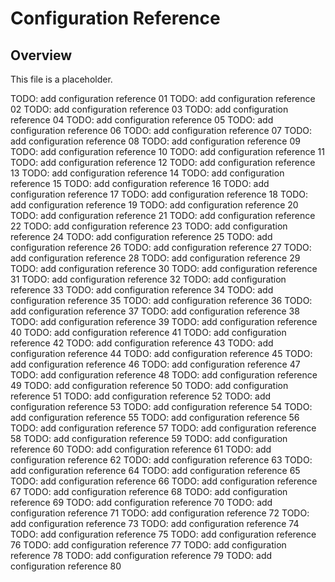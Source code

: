 # Configuration Reference

## Overview

This file is a placeholder.

TODO: add configuration reference 01 TODO: add configuration reference 02 TODO:
add configuration reference 03 TODO: add configuration reference 04 TODO: add
configuration reference 05 TODO: add configuration reference 06 TODO: add
configuration reference 07 TODO: add configuration reference 08 TODO: add
configuration reference 09 TODO: add configuration reference 10 TODO: add
configuration reference 11 TODO: add configuration reference 12 TODO: add
configuration reference 13 TODO: add configuration reference 14 TODO: add
configuration reference 15 TODO: add configuration reference 16 TODO: add
configuration reference 17 TODO: add configuration reference 18 TODO: add
configuration reference 19 TODO: add configuration reference 20 TODO: add
configuration reference 21 TODO: add configuration reference 22 TODO: add
configuration reference 23 TODO: add configuration reference 24 TODO: add
configuration reference 25 TODO: add configuration reference 26 TODO: add
configuration reference 27 TODO: add configuration reference 28 TODO: add
configuration reference 29 TODO: add configuration reference 30 TODO: add
configuration reference 31 TODO: add configuration reference 32 TODO: add
configuration reference 33 TODO: add configuration reference 34 TODO: add
configuration reference 35 TODO: add configuration reference 36 TODO: add
configuration reference 37 TODO: add configuration reference 38 TODO: add
configuration reference 39 TODO: add configuration reference 40 TODO: add
configuration reference 41 TODO: add configuration reference 42 TODO: add
configuration reference 43 TODO: add configuration reference 44 TODO: add
configuration reference 45 TODO: add configuration reference 46 TODO: add
configuration reference 47 TODO: add configuration reference 48 TODO: add
configuration reference 49 TODO: add configuration reference 50 TODO: add
configuration reference 51 TODO: add configuration reference 52 TODO: add
configuration reference 53 TODO: add configuration reference 54 TODO: add
configuration reference 55 TODO: add configuration reference 56 TODO: add
configuration reference 57 TODO: add configuration reference 58 TODO: add
configuration reference 59 TODO: add configuration reference 60 TODO: add
configuration reference 61 TODO: add configuration reference 62 TODO: add
configuration reference 63 TODO: add configuration reference 64 TODO: add
configuration reference 65 TODO: add configuration reference 66 TODO: add
configuration reference 67 TODO: add configuration reference 68 TODO: add
configuration reference 69 TODO: add configuration reference 70 TODO: add
configuration reference 71 TODO: add configuration reference 72 TODO: add
configuration reference 73 TODO: add configuration reference 74 TODO: add
configuration reference 75 TODO: add configuration reference 76 TODO: add
configuration reference 77 TODO: add configuration reference 78 TODO: add
configuration reference 79 TODO: add configuration reference 80
